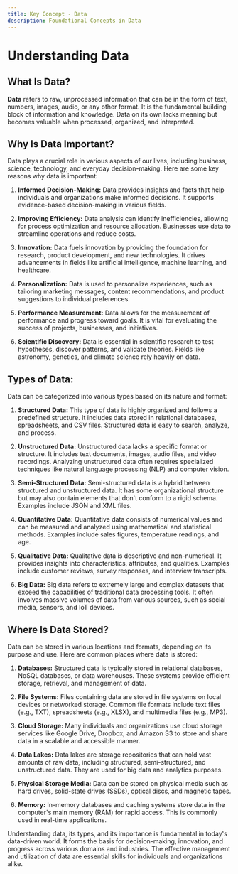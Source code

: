 ```yaml
---
title: Key Concept - Data
description: Foundational Concepts in Data
---
```


# Understanding Data

## What Is Data?

**Data** refers to raw, unprocessed information that can be in the form of text, numbers, images, audio, or any other format. It is the fundamental building block of information and knowledge. Data on its own lacks meaning but becomes valuable when processed, organized, and interpreted.

## Why Is Data Important?

Data plays a crucial role in various aspects of our lives, including business, science, technology, and everyday decision-making. Here are some key reasons why data is important:

1. **Informed Decision-Making:** Data provides insights and facts that help individuals and organizations make informed decisions. It supports evidence-based decision-making in various fields.

2. **Improving Efficiency:** Data analysis can identify inefficiencies, allowing for process optimization and resource allocation. Businesses use data to streamline operations and reduce costs.

3. **Innovation:** Data fuels innovation by providing the foundation for research, product development, and new technologies. It drives advancements in fields like artificial intelligence, machine learning, and healthcare.

4. **Personalization:** Data is used to personalize experiences, such as tailoring marketing messages, content recommendations, and product suggestions to individual preferences.

5. **Performance Measurement:** Data allows for the measurement of performance and progress toward goals. It is vital for evaluating the success of projects, businesses, and initiatives.

6. **Scientific Discovery:** Data is essential in scientific research to test hypotheses, discover patterns, and validate theories. Fields like astronomy, genetics, and climate science rely heavily on data.

## Types of Data:

Data can be categorized into various types based on its nature and format:

1. **Structured Data:** This type of data is highly organized and follows a predefined structure. It includes data stored in relational databases, spreadsheets, and CSV files. Structured data is easy to search, analyze, and process.

2. **Unstructured Data:** Unstructured data lacks a specific format or structure. It includes text documents, images, audio files, and video recordings. Analyzing unstructured data often requires specialized techniques like natural language processing (NLP) and computer vision.

3. **Semi-Structured Data:** Semi-structured data is a hybrid between structured and unstructured data. It has some organizational structure but may also contain elements that don't conform to a rigid schema. Examples include JSON and XML files.

4. **Quantitative Data:** Quantitative data consists of numerical values and can be measured and analyzed using mathematical and statistical methods. Examples include sales figures, temperature readings, and age.

5. **Qualitative Data:** Qualitative data is descriptive and non-numerical. It provides insights into characteristics, attributes, and qualities. Examples include customer reviews, survey responses, and interview transcripts.

6. **Big Data:** Big data refers to extremely large and complex datasets that exceed the capabilities of traditional data processing tools. It often involves massive volumes of data from various sources, such as social media, sensors, and IoT devices.

## Where Is Data Stored?

Data can be stored in various locations and formats, depending on its purpose and use. Here are common places where data is stored:

1. **Databases:** Structured data is typically stored in relational databases, NoSQL databases, or data warehouses. These systems provide efficient storage, retrieval, and management of data.

2. **File Systems:** Files containing data are stored in file systems on local devices or networked storage. Common file formats include text files (e.g., TXT), spreadsheets (e.g., XLSX), and multimedia files (e.g., MP3).

3. **Cloud Storage:** Many individuals and organizations use cloud storage services like Google Drive, Dropbox, and Amazon S3 to store and share data in a scalable and accessible manner.

4. **Data Lakes:** Data lakes are storage repositories that can hold vast amounts of raw data, including structured, semi-structured, and unstructured data. They are used for big data and analytics purposes.

5. **Physical Storage Media:** Data can be stored on physical media such as hard drives, solid-state drives (SSDs), optical discs, and magnetic tapes.

6. **Memory:** In-memory databases and caching systems store data in the computer's main memory (RAM) for rapid access. This is commonly used in real-time applications.

Understanding data, its types, and its importance is fundamental in today's data-driven world. It forms the basis for decision-making, innovation, and progress across various domains and industries. The effective management and utilization of data are essential skills for individuals and organizations alike.

